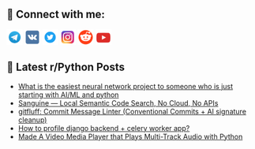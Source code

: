 ## 🔎 Connect with me:
[<img src="https://github.com/bullbesh/bullbesh/blob/main/images/Telegram.png" width="32" height="32" />](https://t.me/bullbesh)
[<img src="https://github.com/bullbesh/bullbesh/blob/main/images/VK.png" width="32" height="32" />](https://vk.com/bullbesh)
[<img src="https://github.com/bullbesh/bullbesh/blob/main/images/Twitter.png" width="32" height="32" />](https://twitter.com/bullbesh1)
[<img src="https://github.com/bullbesh/bullbesh/blob/main/images/Instagram.png" width="32" height="32" />](https://www.instagram.com/bullbesh)
[<img src="https://github.com/bullbesh/bullbesh/blob/main/images/Reddit.png" width="32" height="32" />](https://www.reddit.com/user/bullbesh)
[<img src="https://github.com/bullbesh/bullbesh/blob/main/images/YouTube.png" width="32" height="32" />](https://www.youtube.com/channel/UCtfjRs6uzgq5mfm8S06WTcg)

## 📕 Latest r/Python Posts
<!-- BLOG-POST-LIST:START -->
- [What is the easiest neural network project to someone who is just starting with AI/ML and python](https://www.reddit.com/r/Python/comments/1o8wuhr/what_is_the_easiest_neural_network_project_to/)
- [Sanguine — Local Semantic Code Search, No Cloud, No APIs](https://www.reddit.com/r/Python/comments/1o8un9r/sanguine_local_semantic_code_search_no_cloud_no/)
- [gitfluff: Commit Message Linter &lpar;Conventional Commits + AI signature cleanup&rpar;](https://www.reddit.com/r/Python/comments/1o8uh8d/gitfluff_commit_message_linter_conventional/)
- [How to profile django backend + celery worker app?](https://www.reddit.com/r/Python/comments/1o8sxlx/how_to_profile_django_backend_celery_worker_app/)
- [Made A Video Media Player that Plays Multi-Track Audio with Python](https://www.reddit.com/r/Python/comments/1o8pn4t/made_a_video_media_player_that_plays_multitrack/)
<!-- BLOG-POST-LIST:END -->
